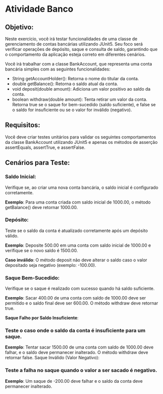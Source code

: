 # Atividade Banco

## Objetivo:

Neste exercício, você irá testar funcionalidades de uma classe de gerenciamento de contas bancárias utilizando JUnit5. Seu foco será verificar operações de depósito, saque e consulta de saldo, garantindo que o comportamento da aplicação esteja correto em diferentes cenários.

Você irá trabalhar com a classe BankAccount, que representa uma conta bancária simples com as seguintes funcionalidades:

- String getAccountHolder(): Retorna o nome do titular da conta.
- double getBalance(): Retorna o saldo atual da conta.
- void deposit(double amount): Adiciona um valor positivo ao saldo da conta.
- boolean withdraw(double amount): Tenta retirar um valor da conta. Retorna true se o saque for bem-sucedido (saldo suficiente), e false se o saldo for insuficiente ou se o valor for inválido (negativo).

## Requisitos:

Você deve criar testes unitários para validar os seguintes comportamentos da classe BankAccount utilizando JUnit5 e apenas os métodos de asserção assertEquals, assertTrue, e assertFalse.

## Cenários para Teste:

### Saldo Inicial:

Verifique se, ao criar uma nova conta bancária, o saldo inicial é configurado corretamente.

**Exemplo**: Para uma conta criada com saldo inicial de 1000.00, o método getBalance() deve retornar 1000.00.

### Depósito:

Teste se o saldo da conta é atualizado corretamente após um depósito válido.

**Exemplo**: Deposite 500.00 em uma conta com saldo inicial de 1000.00 e verifique se o novo saldo é 1500.00.

**Caso inválido**: O método deposit não deve alterar o saldo caso o valor depositado seja negativo (exemplo: -100.00).

### Saque Bem-Sucedido:

Verifique se o saque é realizado com sucesso quando há saldo suficiente.

**Exemplo**: Sacar 400.00 de uma conta com saldo de 1000.00 deve ser permitido e o saldo final deve ser 600.00. O método withdraw deve retornar true.

**Saque Falho por Saldo Insuficiente**:

### Teste o caso onde o saldo da conta é insuficiente para um saque.

**Exemplo**: Tentar sacar 1500.00 de uma conta com saldo de 1000.00 deve falhar, e o saldo deve permanecer inalterado. O método withdraw deve retornar false.
Saque Inválido (Valor Negativo):

### Teste a falha no saque quando o valor a ser sacado é negativo.

**Exemplo**: Um saque de -200.00 deve falhar e o saldo da conta deve permanecer inalterado.